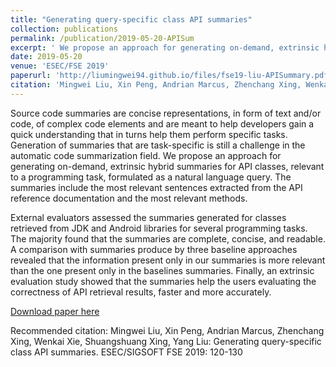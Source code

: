 ```yaml
---
title: "Generating query-specific class API summaries"
collection: publications
permalink: /publication/2019-05-20-APISum
excerpt: ' We propose an approach for generating on-demand, extrinsic hybrid summaries for API classes, relevant to a programming task, formulated as a natural language query. The summaries include the most relevant sentences extracted from the API reference documentation and the most relevant methods.'
date: 2019-05-20
venue: 'ESEC/FSE 2019'
paperurl: 'http://liumingwei94.github.io/files/fse19-liu-APISummary.pdf'
citation: 'Mingwei Liu, Xin Peng, Andrian Marcus, Zhenchang Xing, Wenkai Xie, Shuangshuang Xing, Yang Liu: Generating query-specific class API summaries. ESEC/SIGSOFT FSE 2019: 120-130'
---
```


Source code summaries are concise representations, in form of text and/or code, of complex code elements and are meant to help developers gain a quick understanding that in turns help them perform specific tasks. Generation of summaries that are task-specific is still a challenge in the automatic code summarization field. We propose an approach for generating on-demand, extrinsic hybrid summaries for API classes, relevant to a programming task, formulated as a natural language query. The summaries include the most relevant sentences extracted from the API reference documentation and the most relevant methods.

External evaluators assessed the summaries generated for classes retrieved from JDK and Android libraries for several programming tasks. The majority found that the summaries are complete, concise, and readable. A comparison with summaries produce by three baseline approaches revealed that the information present only in our summaries is more relevant than the one present only in the baselines summaries. Finally, an extrinsic evaluation study showed that the summaries help the users evaluating the correctness of API retrieval results, faster and more accurately.

[Download paper here](http://liumingwei94.github.io/files/fse19-liu-APISummary.pdf)

Recommended citation: Mingwei Liu, Xin Peng, Andrian Marcus, Zhenchang Xing, Wenkai Xie, Shuangshuang Xing, Yang Liu: Generating query-specific class API summaries. ESEC/SIGSOFT FSE 2019: 120-130
